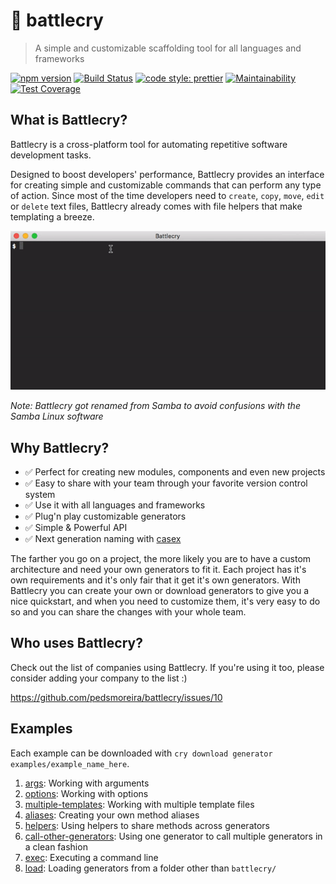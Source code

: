 # 🥁 battlecry

> A simple and customizable scaffolding tool for all languages and frameworks

[![npm version](https://img.shields.io/npm/v/battlecry.svg)](https://www.npmjs.org/package/battlecry)
[![Build Status](https://travis-ci.org/pedsmoreira/battlecry.svg?branch=master)](https://travis-ci.org/pedsmoreira/battlecry)
[![code style: prettier](https://img.shields.io/badge/code_style-prettier-ff69b4.svg)](https://github.com/prettier/prettier)
[![Maintainability](https://api.codeclimate.com/v1/badges/a2c3f76f8d99cfe9ef1c/maintainability)](https://codeclimate.com/github/pedsmoreira/battlecry/maintainability)
[![Test Coverage](https://api.codeclimate.com/v1/badges/a2c3f76f8d99cfe9ef1c/test_coverage)](https://codeclimate.com/github/pedsmoreira/battlecry/test_coverage)

## What is Battlecry?

Battlecry is a cross-platform tool for automating repetitive software development tasks.

Designed to boost developers' performance, Battlecry provides an interface for creating simple and customizable commands that can perform any type of action. Since most of the time developers need to `create`, `copy`, `move`, `edit` or `delete` text files, Battlecry already comes with file helpers that make templating a breeze.

<p align="center">
  <img src="./assets/screencast.gif" />
</p>

_Note: Battlecry got renamed from Samba to avoid confusions with the Samba Linux software_

## Why Battlecry?

* ✅ Perfect for creating new modules, components and even new projects
* ✅ Easy to share with your team through your favorite version control system
* ✅ Use it with all languages and frameworks
* ✅ Plug'n play customizable generators
* ✅ Simple & Powerful API
* ✅ Next generation naming with [casex](https://github.com/pedsmoreira/casex)

The farther you go on a project, the more likely you are to have a custom architecture and need your own generators to fit it. Each project has it's own requirements and it's only fair that it get it's own generators. With Battlecry you can create your own or download generators to give you a nice quickstart, and when you need to customize them, it's very easy to do so and you can share the changes with your whole team.

## Who uses Battlecry?

Check out the list of companies using Battlecry. If you're using it too, please consider adding your company to the list :)

https://github.com/pedsmoreira/battlecry/issues/10

## Examples

Each example can be downloaded with `cry download generator examples/example_name_here`.

1.  [args](https://github.com/pedsmoreira/battlecry/tree/master/examples/args): Working with arguments
2.  [options](https://github.com/pedsmoreira/battlecry/tree/master/examples/options): Working with options
3.  [multiple-templates](https://github.com/pedsmoreira/battlecry/tree/master/examples/multiple-templates): Working with multiple template files
4.  [aliases](https://github.com/pedsmoreira/battlecry/tree/master/examples/aliases): Creating your own method aliases
5.  [helpers](https://github.com/pedsmoreira/battlecry/tree/master/examples/helpers): Using helpers to share methods across generators
6.  [call-other-generators](https://github.com/pedsmoreira/battlecry/tree/master/examples/call-other-generators): Using one generator to call multiple generators in a clean fashion
7.  [exec](https://github.com/pedsmoreira/battlecry/tree/master/examples/exec): Executing a command line
8.  [load](https://github.com/pedsmoreira/battlecry/tree/master/examples/load): Loading generators from a folder other than `battlecry/`
